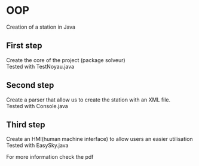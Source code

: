 # OOP
Creation of a station in Java  

## First step
Create the core of the project (package solveur)  
Tested with TestNoyau.java  

## Second step
Create a parser that allow us to create the station with an XML file.  
Tested with Console.java  

## Third step
Create an HMI(human machine interface) to allow users an easier utilisation  
Tested with EasySky.java  

For more information check the pdf  
